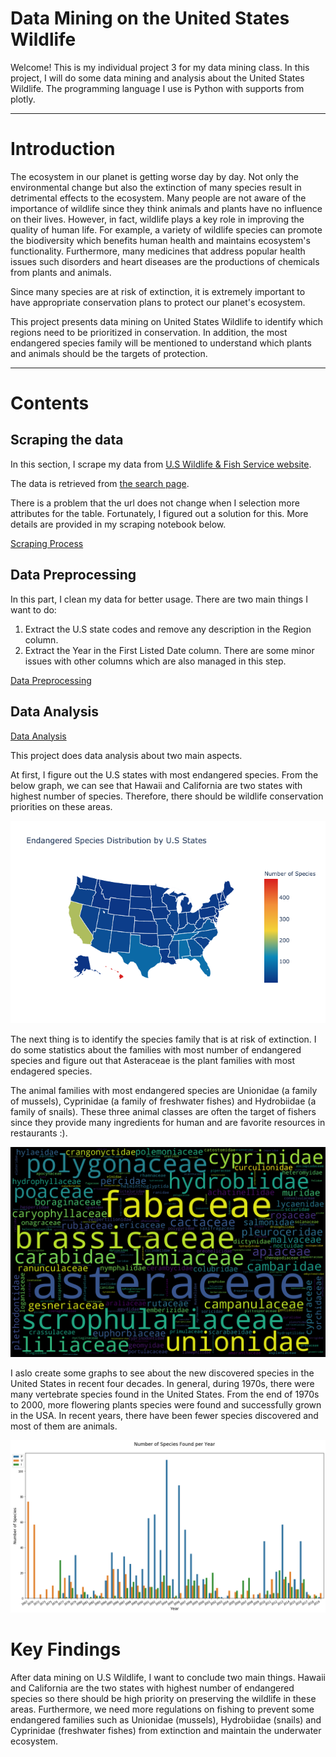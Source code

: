 # Data Mining on the United States Wildlife

Welcome!
This is my individual project 3 for my data mining class. In this project, I will do some data mining and analysis about the United States Wildlife. 
The programming language I use is Python with supports from plotly.

---

# Introduction

The ecosystem in our planet is getting worse day by day. Not only the environmental change but also the extinction of many species result in detrimental effects to the ecosystem. Many people are not aware of the importance of wildlife since they think animals and plants have no influence on their lives. However, in fact, wildlife plays a key role in improving the quality of human life. For example, a variety of wildlife species can promote the biodiversity which benefits human health and maintains ecosystem's functionality. Furthermore, many medicines that address popular health issues such disorders and heart diseases are the productions of chemicals from plants and animals.

Since many species are at risk of extinction, it is extremely important to have appropriate conservation plans to protect our planet's ecosystem.

This project presents data mining on United States Wildlife to identify which regions need to be prioritized in conservation. In addition, the most endangered species family will be mentioned to understand which plants and animals should be the targets of protection.

---
# Contents


## Scraping the data

In this section, I scrape my data from [U.S Wildlife & Fish Service website](https://www.fws.gov/).

The data is retrieved from [the search page](https://ecos.fws.gov/ecp0/reports/ad-hoc-species-report-input).

There is a problem that the url does not change when I selection more attributes for the table. Fortunately, I figured out a solution for this. More details are provided in my scraping notebook below.

[Scraping Process](https://hieu2695.github.io/U.S-Wildlife/html/ScrapingProcess.html)


## Data Preprocessing

In this part, I clean my data for better usage. 
There are two main things I want to do:
1. Extract the U.S state codes and remove any description in the Region column.
2. Extract the Year in the First Listed Date column.
There are some minor issues with other columns which are also managed in this step.

[Data Preprocessing](https://hieu2695.github.io/U.S-Wildlife/html/PreprocessingData.html)

## Data Analysis

[Data Analysis](https://hieu2695.github.io/U.S-Wildlife/html/Analysis.html)

This project does data analysis about two main aspects. 

At first, I figure out the U.S states with most endangered species. From the below graph, we can see that Hawaii and California are two states with highest number of species. Therefore, there should be wildlife conservation priorities on these areas.

![Endangered Species Distribution](Graph/States_en.png)

The next thing is to identify the species family that is at risk of extinction. I do some statistics about the families with most number of endangered species and figure out that Asteraceae is the plant families with most endagered species. 

The animal families with most endangered species are Unionidae (a family of mussels), Cyprinidae (a family of freshwater fishes) and Hydrobiidae (a family of snails). These three animal classes are often the target of fishers since they provide many ingredients for human and are favorite resources in restaurants :).

![Endangered Families](Graph/Species_all.png)

I aslo create some graphs to see about the new discovered species in the United States in recent four decades. In general, during 1970s, there were many vertebrate species found in the United States. From the end of 1970s to 2000, more flowering plants species were found and successfully grown in the USA. In recent years, there have been fewer species discovered and most of them are animals.

![Species Listing Time](Graph/ListDate2.png)


# Key Findings

After data mining on U.S Wildlife, I want to conclude two main things. Hawaii and California are the two states with highest number of endangered species so there should be high priority on preserving the wildlife in these areas. Furthermore, we need more regulations on fishing to prevent some endangered families such as Unionidae (mussels), Hydrobiidae (snails) and Cyprinidae (freshwater fishes) from extinction and maintain the underwater ecosystem.


